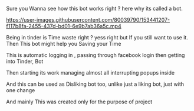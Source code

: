 Sure you Wanna see how this bot works right ? here why its called a bot.

https://user-images.githubusercontent.com/80039790/153441207-f117b8fa-2455-437d-bd01-6e9b7ab36a5c.mp4

Being in tinder is Time waste right ? yess right but If you still want to use it. Then This bot might help you Saving your Time

This is automatic logging in , passing through facebook login then getting into Tinder, Bot 

Then starting its work managing almost all interrupting popups inside 

And this can be used as Disliking bot too, unlike just a liking bot, just with one change

And mainly This was created only for the purpose of project
